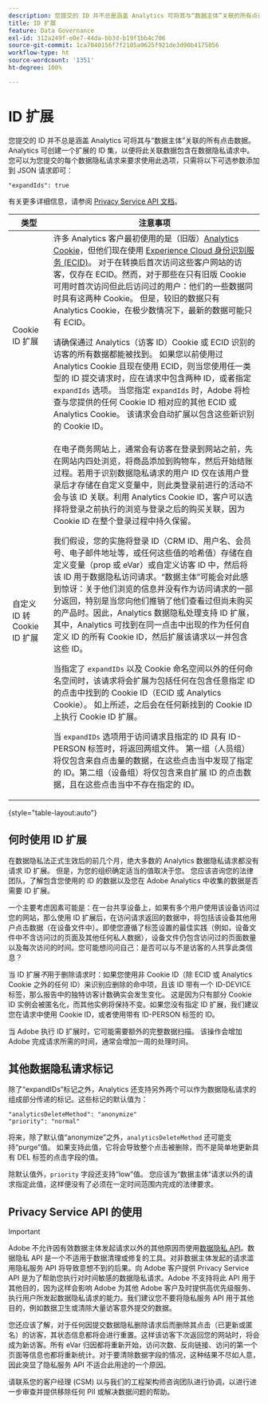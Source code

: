 ```yaml
---
description: 您提交的 ID 并不总是涵盖 Analytics 可将其与“数据主体”关联的所有点击数据。Analytics 可创建一个扩展的 ID 集，以便将此关联数据包含在数据隐私请求中。您可以为您提交的每个数据隐私请求来要求使用此选项，只需将以下可选参数添加到 JSON 请求即可
title: ID 扩展
feature: Data Governance
exl-id: 312a249f-e0e7-44da-bb3d-b19f1bb4c706
source-git-commit: 1ca7040156f7f2105a9625f921de3d90b4175056
workflow-type: ht
source-wordcount: '1351'
ht-degree: 100%

---
```


# ID 扩展

您提交的 ID 并不总是涵盖 Analytics 可将其与“数据主体”关联的所有点击数据。Analytics 可创建一个扩展的 ID 集，以便将此关联数据包含在数据隐私请求中。您可以为您提交的每个数据隐私请求来要求使用此选项，只需将以下可选参数添加到 JSON 请求即可：

```
"expandIds": true
```

有关更多详细信息，请参阅 [Privacy Service API 文档](https://experienceleague.adobe.com/docs/experience-platform/privacy/api/overview.html?lang=zh-Hans)。


| 类型 | 注意事项 |
| --- | --- |
| Cookie ID 扩展 | 许多 Analytics 客户最初使用的是（旧版）[Analytics Cookie](https://experienceleague.adobe.com/docs/core-services/interface/administration/ec-cookies/cookies-privacy.html?lang=zh-Hans)，但他们现在使用 [Experience Cloud 身份识别服务 (ECID)](https://experienceleague.adobe.com/docs/id-service/using/home.html?lang=zh-Hans)。 对于在转换后首次访问这些客户网站的访客，仅存在 ECID。然而，对于那些在只有旧版 Cookie 可用时首次访问但此后访问过的用户：他们的一些数据同时具有这两种 Cookie。 但是，较旧的数据只有 Analytics Cookie，在极少数情况下，最新的数据可能只有 ECID。<p>请确保通过 Analytics（访客 ID）Cookie 或 ECID 识别的访客的所有数据都能被找到。 如果您以前使用过 Analytics Cookie 且现在使用 ECID，则当您使用任一类型的 ID 提交请求时，应在请求中包含两种 ID，或者指定 `expandIds` 选项。 当您指定 `expandIds` 时，Adobe 将检查与您提供的任何 Cookie ID 相对应的其他 ECID 或 Analytics Cookie。 该请求会自动扩展以包含这些新识别的 Cookie ID。 |
| 自定义 ID 转 Cookie ID 扩展 | 在电子商务网站上，通常会有访客在登录到网站之前，先在网站内四处浏览，将商品添加到购物车，然后开始结账过程。若用于识别数据隐私请求的用户 ID 仅在该用户登录后才存储在自定义变量中，则此类登录前进行的活动不会与该 ID 关联。利用 Analytics Cookie ID，客户可以选择将登录之前执行的浏览与登录之后的购买关联，因为 Cookie ID 在整个登录过程中持久保留。<p>我们假设，您的实施将登录 ID（CRM ID、用户名、会员号、电子邮件地址等，或任何这些值的哈希值）存储在自定义变量（prop 或 eVar）或自定义访客 ID 中，然后将该 ID 用于数据隐私访问请求。“数据主体”可能会对此感到惊讶：关于他们浏览的信息并没有作为访问请求的一部分返回，特别是当您向他们推销了他们查看过但尚未购买的产品时。因此，Analytics 数据隐私处理支持 ID 扩展，其中，Analytics 可找到在同一点击中出现的作为任何自定义 ID 的所有 Cookie ID，然后扩展该请求以一并包含这些 ID。<p>当指定了 `expandIDs` 以及 Cookie 命名空间以外的任何命名空间时，该请求将会扩展为包括任何在包含任意指定 ID 的点击中找到的 Cookie ID（ECID 或 Analytics Cookie）。 如上所述，之后会在任何新找到的 Cookie ID 上执行 Cookie ID 扩展。<p>当 `expandIDs` 选项用于访问请求且指定的 ID 具有 ID-PERSON 标签时，将返回两组文件。 第一组（人员组）将仅包含来自点击量的数据，在这些点击当中发现了指定的 ID。第二组（设备组）将仅包含来自扩展 ID 的点击数据，且在这些点击当中不存在指定的 ID。 |

{style=&quot;table-layout:auto&quot;}

## 何时使用 ID 扩展

在数据隐私法正式生效后的前几个月，绝大多数的 Analytics 数据隐私请求都没有请求 ID 扩展。 但是，为您的组织确定适当的值取决于您。 您应该咨询您的法律团队，了解包含您使用的 ID 的数据以及您在 Adobe Analytics 中收集的数据是否需要 ID 扩展。

一个主要考虑因素可能是：在一台共享设备上，如果有多个用户使用该设备访问过您的网站，那么使用 ID 扩展后，在访问请求返回的数据中，将包括该设备其他用户点击数据（在设备文件中）。即使您遵循了标签设置的最佳实践（例如，设备文件中不含访问过的页面及其他任何私人数据），设备文件仍包含访问过的页面数量以及每次访问的时间。您可能想问问自己：是否可以与不是访客的人共享此类信息？

当 ID 扩展&#x200B;*不*&#x200B;用于删除请求时：如果您使用非 Cookie ID（除 ECID 或 Analytics Cookie 之外的任何 ID）来识别应删除的命中项，且该 ID 带有一个 ID-DEVICE 标签，那么报告中的独特访客计数确实会发生变化。 这是因为只有部分 Cookie ID 实例会被匿名化，而其他实例将保持不变。如果您没有指定 ID 扩展，我们建议您在请求中使用 Cookie ID，或者使用带有 ID-PERSON 标签的 ID。

当 Adobe 执行 ID 扩展时，它可能需要额外的完整数据扫描。 该操作会增加 Adobe 完成请求所需的时间，通常会增加一周的处理时间。

## 其他数据隐私请求标记

除了“expandIDs”标记之外，Analytics 还支持另外两个可以作为数据隐私请求的组成部分传递的标记。这些标记的默认值为：

```
"analyticsDeleteMethod": "anonymize"
"priority": "normal"
```

将来，除了默认值“anonymize”之外，`analyticsDeleteMethod` 还可能支持“purge”值。 如果支持此值，它将会导致整个点击被删除，而不是简单地更新具有 DEL 标签的点击字段的值。

除默认值外，`priority` 字段还支持“low”值。 您应该为“数据主体”请求以外的请求指定此值，这样便没有了必须在一定时间范围内完成的法律要求。

## Privacy Service API 的使用

>[!IMPORTANT]
>
>Adobe 不允许因有效数据主体发起请求以外的其他原因而使用[数据隐私 API](https://experienceleague.adobe.com/docs/experience-platform/privacy/api/overview.html?lang=zh-Hans)。数据隐私 API 是一个不适用于数据清理或修复的工具。对非数据主体发起的请求滥用隐私服务 API 将导致意想不到的后果。向 Adobe 客户提供 Privacy Service API 是为了帮助您执行对时间敏感的数据隐私请求。Adobe 不支持将此 API 用于其他目的，因为这样会影响 Adobe 为其他 Adobe 客户及时提供高优先级服务、执行用户所发起数据隐私请求的能力。我们建议您不要将隐私服务 API 用于其他目的，例如数据卫生或清除大量访客意外提交的数据。

您还应该了解，对于任何因提交数据隐私删除请求后而删除其点击（已更新或匿名）的访客，其状态信息都将会进行重置。这样该访客下次返回您的网站时，将会成为新访客。所有 eVar 归因都将重新开始，访问次数、反向链接、访问的第一个页面等信息也都将重新统计。对于要清除数据字段的情况，这种结果不尽如人意，因此突显了隐私服务 API 不适合此用途的一个原因。

请联系您的客户经理 (CSM) 以与我们的工程架构师咨询团队进行协调，以进行进一步审查并提供移除任何 PII 或解决数据问题的帮助。
